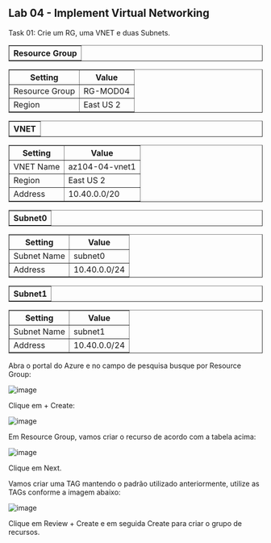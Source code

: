 <h2>Lab 04 - Implement Virtual Networking</h2>

<p>Task 01: Crie um RG, uma VNET e duas Subnets.</p>

<table border="1">    
  <tr>
    <th colspan="1">Resource Group</th> 
</table>

<table border="1">    
  <tr>
    <th colspan="1">Setting</th>  	              
    <th colspan="2">Value</th>
  </tr>
<td>Resource Group</td>
    <td>RG-MOD04</td>
  </tr>
  <tr>
    <td>Region </td>
    <td>East US 2</td>
  </tr>
 </table> 
 
 <table border="1">    
  <tr>
    <th colspan="1">VNET</th> 
</table>

<table border="1">    
  <tr>
    <th colspan="1">Setting</th>  	              
    <th colspan="2">Value</th>
  </tr>
<td>VNET Name</td>
    <td>az104-04-vnet1</td>
  </tr>
  <tr>
    <td>Region </td>
    <td>East US 2</td>
  </tr>
  <tr>
    <td>Address</td>
    <td>10.40.0.0/20</td>
  </tr>
 </table> 
 
 <table border="1">    
  <tr>
    <th colspan="1">Subnet0</th> 
</table>

<table border="1">    
  <tr>
    <th colspan="1">Setting</th>  	              
    <th colspan="2">Value</th>
  </tr>
<td>Subnet Name</td>
    <td>subnet0</td>
  </tr>
  <tr>
    <td>Address</td>
    <td>10.40.0.0/24</td>
  </tr>
 </table> 
 
 <table border="1">    
  <tr>
    <th colspan="1">Subnet1</th> 
</table>

<table border="1">    
  <tr>
    <th colspan="1">Setting</th>  	              
    <th colspan="2">Value</th>
  </tr>
<td>Subnet Name</td>
    <td>subnet1</td>
  </tr>
  <tr>
    <td>Address</td>
    <td>10.40.0.0/24</td>
  </tr>
 </table> 

Abra o portal do Azure e no campo de pesquisa busque por Resource Group: 

![image](https://user-images.githubusercontent.com/107069287/190425063-189df598-896c-492b-8a13-f7f7dcfa1534.png)

Clique em + Create: 

![image](https://user-images.githubusercontent.com/107069287/190425174-b6544753-1998-4693-851b-8f124d53d162.png)

Em Resource Group, vamos criar o recurso de acordo com a tabela acima: 

![image](https://user-images.githubusercontent.com/107069287/190425535-33ca6276-c852-41fc-b33a-57dfedd51e6e.png)

Clique em Next. 

Vamos criar uma TAG mantendo o padrão utilizado anteriormente, utilize as TAGs conforme a imagem abaixo: 

![image](https://user-images.githubusercontent.com/107069287/190426041-a327f853-3833-4715-ada6-fa968fc54829.png)

Clique em Review + Create e em seguida Create para criar o grupo de recursos. 






